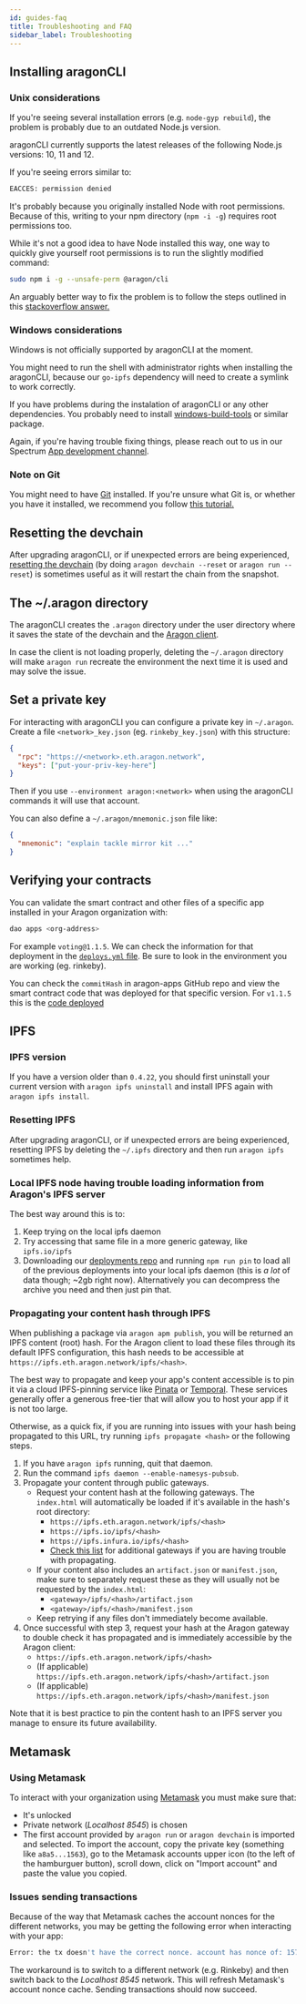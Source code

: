 ```yaml
---
id: guides-faq
title: Troubleshooting and FAQ
sidebar_label: Troubleshooting
---
```


#####

## Installing aragonCLI

### Unix considerations

If you're seeing several installation errors (e.g. `node-gyp rebuild`), the problem is probably due to an outdated Node.js version.

aragonCLI currently supports the latest releases of the following Node.js versions: 10, 11 and 12.

If you're seeing errors similar to:

```sh
EACCES: permission denied
```

It's probably because you originally installed Node with root permissions. Because of this, writing to your npm directory (`npm -i -g`) requires root permissions too.

While it's not a good idea to have Node installed this way, one way to quickly give yourself root permissions is to run the slightly modified command:

```sh
sudo npm i -g --unsafe-perm @aragon/cli
```

An arguably better way to fix the problem is to follow the steps outlined in this [stackoverflow answer.](https://stackoverflow.com/a/24404451)

### Windows considerations


Windows is not officially supported by aragonCLI at the moment.

You might need to run the shell with administrator rights when installing the aragonCLI, because our `go-ipfs` dependency will need to create a symlink to work correctly.

If you have problems during the instalation of aragonCLI or any other dependencies. You probably need to install [windows-build-tools](https://www.npmjs.com/package/windows-build-tools) or similar package.

Again, if you're having trouble fixing things, please reach out to us in our Spectrum [App development channel](https://spectrum.chat/aragon/app-development).

### Note on Git

You might need to have [Git](https://git-scm.com) installed. If you're unsure what Git is, or whether you have it installed, we recommend you follow [this tutorial.](https://www.learnenough.com/git-tutorial/getting_started)

## Resetting the devchain

After upgrading aragonCLI, or if unexpected errors are being experienced, [resetting the devchain](/docs/cli-main-commands.html#aragon-devchain) (by doing `aragon devchain --reset` or `aragon run --reset`) is sometimes useful as it will restart the chain from the snapshot.

## The ~/.aragon directory

The aragonCLI creates the `.aragon` directory under the user directory where it saves the state of the devchain and the [Aragon client](client.md).

In case the client is not loading properly, deleting the `~/.aragon` directory will make `aragon run` recreate the environment the next time it is used and may solve the issue.

## Set a private key

For interacting with aragonCLI you can configure a private key in `~/.aragon`. Create a file `<network>_key.json` (eg. `rinkeby_key.json`) with this structure:

```json
{
  "rpc": "https://<network>.eth.aragon.network",
  "keys": ["put-your-priv-key-here"]
}
```

Then if you use `--environment aragon:<network>` when using the aragonCLI commands it will use that account.

You can also define a `~/.aragon/mnemonic.json` file like:

```json
{
  "mnemonic": "explain tackle mirror kit ..."
}
```

## Verifying your contracts

You can validate the smart contract and other files of a specific app installed in your Aragon organization with:

```sh
dao apps <org-address>
```

For example `voting@1.1.5`. We can check the information for that deployment in the [`deploys.yml` file](https://github.com/aragon/deployments/blob/470c6929674a4afe4f89f9a6917578f7e9486d39/environments/rinkeby/deploys.yml#L40). Be sure to look in the environment you are working (eg. rinkeby).

You can check the `commitHash` in aragon-apps GitHub repo and view the smart contract code that was deployed for that specific version. For `v1.1.5` this is the [code deployed](https://github.com/aragon/aragon-apps/blob/d99b6e9d62d3de47601077adb6b3b14fbe92f8a9/apps/voting/contracts/Voting.sol)

## IPFS

### IPFS version

If you have a version older than `0.4.22`, you should first uninstall your current version with `aragon ipfs uninstall` and install IPFS again with `aragon ipfs install`.

### Resetting IPFS

After upgrading aragonCLI, or if unexpected errors are being experienced, resetting IPFS by deleting the `~/.ipfs` directory and then run `aragon ipfs` sometimes help.

### Local IPFS node having trouble loading information from Aragon's IPFS server

The best way around this is to:

1. Keep trying on the local ipfs daemon
2. Try accessing that same file in a more generic gateway, like `ipfs.io/ipfs`
3. Downloading our [deployments repo](https://github.com/aragon/deployments) and running `npm run pin` to load all of the previous deployments into your local ipfs daemon (this is _a lot_ of data though; ~2gb right now). Alternatively you can decompress the archive you need and then just pin that.

### Propagating your content hash through IPFS

When publishing a package via `aragon apm publish`, you will be returned an IPFS content (root) hash. For the Aragon client to load these files through its default IPFS configuration, this hash needs to be accessible at `https://ipfs.eth.aragon.network/ipfs/<hash>`.

The best way to propagate and keep your app's content accessible is to pin it via a cloud IPFS-pinning service like [Pinata](https://pinata.cloud/) or [Temporal](https://temporal.cloud/). These services generally offer a generous free-tier that will allow you to host your app if it is not too large.

Otherwise, as a quick fix, if you are running into issues with your hash being propagated to this URL, try running `ipfs propagate <hash>` or the following steps.

1. If you have `aragon ipfs` running, quit that daemon.
2. Run the command `ipfs daemon --enable-namesys-pubsub`.
3. Propagate your content through public gateways.
   - Request your content hash at the following gateways. The `index.html` will automatically be loaded if it's available in the hash's root directory:
     - `https://ipfs.eth.aragon.network/ipfs/<hash>`
     - `https://ipfs.io/ipfs/<hash>`
     - `https://ipfs.infura.io/ipfs/<hash>`
     - [Check this list](https://discuss.ipfs.io/t/curated-list-of-ipfs-gateways/620) for additional gateways if you are having trouble with propagating.
   - If your content also includes an `artifact.json` or `manifest.json`, make sure to separately request these as they will usually not be requested by the `index.html`:
     - `<gateway>/ipfs/<hash>/artifact.json`
     - `<gateway>/ipfs/<hash>/manifest.json`
   - Keep retrying if any files don't immediately become available.
4. Once successful with step 3, request your hash at the Aragon gateway to double check it has propagated and is immediately accessible by the Aragon client:
   - `https://ipfs.eth.aragon.network/ipfs/<hash>`
   - (If applicable) `https://ipfs.eth.aragon.network/ipfs/<hash>/artifact.json`
   - (If applicable) `https://ipfs.eth.aragon.network/ipfs/<hash>/manifest.json`

Note that it is best practice to pin the content hash to an IPFS server you manage to ensure its future availability.

## Metamask

### Using Metamask

To interact with your organization using [Metamask](https://metamask.io/) you must make sure that:

- It's unlocked
- Private network (_Localhost 8545_) is chosen
- The first account provided by `aragon run` or `aragon devchain` is imported and selected. To import the account, copy the private key (something like `a8a5...1563`), go to the Metamask accounts upper icon (to the left of the hamburguer button), scroll down, click on "Import account" and paste the value you copied.

### Issues sending transactions

Because of the way that Metamask caches the account nonces for the different networks, you may be getting the following error when interacting with your app:

```sh
Error: the tx doesn't have the correct nonce. account has nonce of: 157 tx has nonce of: 158
```

The workaround is to switch to a different network (e.g. Rinkeby) and then switch back to the _Localhost 8545_ network. This will refresh Metamask's account nonce cache. Sending transactions should now succeed.
